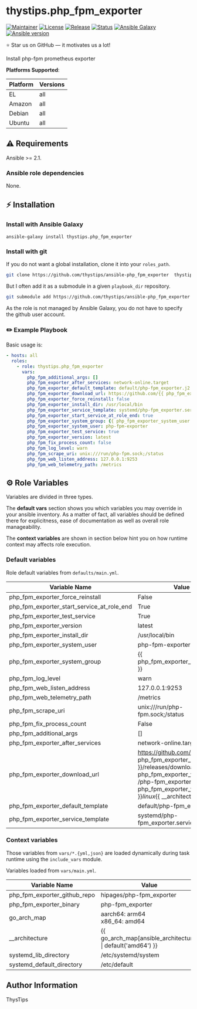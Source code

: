 # thystips.php_fpm_exporter

[![Maintainer](https://img.shields.io/badge/maintained%20by-thystips-e00000?style=flat-square)](https://github.com/thystips)
[![License](https://img.shields.io/github/license/thystips/ansible-php_fpm_exporter?style=flat-square)](https://github.com/thystips/ansible-php_fpm_exporter/blob/main/LICENSE)
[![Release](https://img.shields.io/github/v/release/thystips/ansible-php_fpm_exporter?style=flat-square)](https://github.com/thystips/ansible-php_fpm_exporter/releases)
[![Status](https://img.shields.io/github/workflow/status/thystips/ansible-php_fpm_exporter/Ansible%20Molecule?style=flat-square&label=tests)](https://github.com/thystips/ansible-php_fpm_exporter/actions?query=workflow%3A%22Ansible+Molecule%22)
[![Ansible Galaxy](https://img.shields.io/badge/ansible-galaxy-black.svg?style=flat-square&logo=ansible)](https://galaxy.ansible.com/thystips/php_fpm_exporter)[![Ansible version](https://img.shields.io/badge/ansible-%3E%3D2.10-black.svg?style=flat-square&logo=ansible)](https://github.com/ansible/ansible)

⭐ Star us on GitHub — it motivates us a lot!

Install php-fpm prometheus exporter

**Platforms Supported**:

| Platform | Versions |
|----------|----------|
| EL | all |
| Amazon | all |
| Debian | all |
| Ubuntu | all |

## ⚠️ Requirements

Ansible >= 2.1.

### Ansible role dependencies

None.

## ⚡ Installation

### Install with Ansible Galaxy

```shell
ansible-galaxy install thystips.php_fpm_exporter
```

### Install with git

If you do not want a global installation, clone it into your `roles_path`.

```bash
git clone https://github.com/thystips/ansible-php_fpm_exporter  thystips.php_fpm_exporter
```

But I often add it as a submodule in a given `playbook_dir` repository.

```bash
git submodule add https://github.com/thystips/ansible-php_fpm_exporter roles/thystips.php_fpm_exporter
```

As the role is not managed by Ansible Galaxy, you do not have to specify the
github user account.

### ✏️ Example Playbook

Basic usage is:

```yaml
- hosts: all
  roles:
    - role: thystips.php_fpm_exporter
      vars:
        php_fpm_additional_args: []
        php_fpm_exporter_after_services: network-online.target
        php_fpm_exporter_default_template: default/php-fpm_exporter.j2
        php_fpm_exporter_download_url: https://github.com/{{ php_fpm_exporter_github_repo}}/releases/download/v{{ php_fpm_exporter_version }} /php-fpm_exporter_{{ php_fpm_exporter_version}}_linux_{{ __architecture }}
        php_fpm_exporter_force_reinstall: false
        php_fpm_exporter_install_dir: /usr/local/bin
        php_fpm_exporter_service_template: systemd/php-fpm_exporter.service.j2
        php_fpm_exporter_start_service_at_role_end: true
        php_fpm_exporter_system_group: {{ php_fpm_exporter_system_user }}
        php_fpm_exporter_system_user: php-fpm-exporter
        php_fpm_exporter_test_service: true
        php_fpm_exporter_version: latest
        php_fpm_fix_process_count: false
        php_fpm_log_level: warn
        php_fpm_scrape_uri: unix:///run/php-fpm.sock;/status
        php_fpm_web_listen_address: 127.0.0.1:9253
        php_fpm_web_telemetry_path: /metrics
```

## ⚙️ Role Variables

Variables are divided in three types.

The **default vars** section shows you which variables you may
override in your ansible inventory. As a matter of fact, all variables should
be defined there for explicitness, ease of documentation as well as overall
role manageability.

The **context variables** are shown in section below hint you
on how runtime context may affects role execution.

### Default variables
Role default variables from `defaults/main.yml`.

| Variable Name | Value |
|---------------|-------|
| php_fpm_exporter_force_reinstall | False |
| php_fpm_exporter_start_service_at_role_end | True |
| php_fpm_exporter_test_service | True |
| php_fpm_exporter_version | latest |
| php_fpm_exporter_install_dir | /usr/local/bin |
| php_fpm_exporter_system_user | php-fpm-exporter |
| php_fpm_exporter_system_group | {{ php_fpm_exporter_system_user }} |
| php_fpm_log_level | warn |
| php_fpm_web_listen_address | 127.0.0.1:9253 |
| php_fpm_web_telemetry_path | /metrics |
| php_fpm_scrape_uri | unix:///run/php-fpm.sock;/status |
| php_fpm_fix_process_count | False |
| php_fpm_additional_args | []<br> |
| php_fpm_exporter_after_services | network-online.target |
| php_fpm_exporter_download_url | https://github.com/{{ php_fpm_exporter_github_repo }}/releases/download/v{{ php_fpm_exporter_version }} /php-fpm_exporter_{{ php_fpm_exporter_version }}_linux_{{ __architecture }}<br> |
| php_fpm_exporter_default_template | default/php-fpm_exporter.j2 |
| php_fpm_exporter_service_template | systemd/php-fpm_exporter.service.j2 |

### Context variables

Those variables from `vars/*.{yml,json}` are loaded dynamically during task
runtime using the `include_vars` module.

Variables loaded from `vars/main.yml`.

| Variable Name | Value |
|---------------|-------|
| php_fpm_exporter_github_repo | hipages/php-fpm_exporter |
| php_fpm_exporter_binary | php-fpm_exporter |
| go_arch_map | aarch64: arm64<br>x86_64: amd64<br> |
| __architecture | {{ go_arch_map[ansible_architecture]  \| default('amd64') }} |
| systemd_lib_directory | /etc/systemd/system |
| systemd_default_directory | /etc/default |

## Author Information

ThysTips
